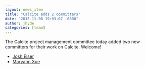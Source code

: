 ```yaml
---
layout: news_item
title: "Calcite adds 2 committers"
date: "2015-11-08 19:03:07 -0800"
author: jhyde
categories: [team]
---
```

<!--
{% comment %}
Licensed to the Apache Software Foundation (ASF) under one or more
contributor license agreements.  See the NOTICE file distributed with
this work for additional information regarding copyright ownership.
The ASF licenses this file to you under the Apache License, Version 2.0
(the "License"); you may not use this file except in compliance with
the License.  You may obtain a copy of the License at

http://www.apache.org/licenses/LICENSE-2.0

Unless required by applicable law or agreed to in writing, software
distributed under the License is distributed on an "AS IS" BASIS,
WITHOUT WARRANTIES OR CONDITIONS OF ANY KIND, either express or implied.
See the License for the specific language governing permissions and
limitations under the License.
{% endcomment %}
-->

The Calcite project management committee today added two new
committers for their work on Calcite. Welcome!

* [Josh Elser](http://mail-archives.apache.org/mod_mbox/incubator-calcite-dev/201511.mbox/%3CCAPSgeEQ4%2Bj8MNjYFaa%3D15QjJV%2BiVDwG6bAhW1muk8Gdo0UAYWg%40mail.gmail.com%3E)
* [Maryann Xue](http://mail-archives.apache.org/mod_mbox/incubator-calcite-dev/201511.mbox/%3CCAPSgeEQg7ACNWfPXiPY69PNPqA9ov%2BKGzzrNe7t7mMyOEV7hYQ%40mail.gmail.com%3E)
